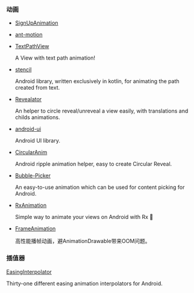 ### 动画
* [SignUpAnimation](https://github.com/qike2015/SignUpAnimation)
* [ant-motion](https://github.com/ant-design/ant-motion)
* [TextPathView](https://github.com/totond/TextPathView)

    A View with text path animation!
* [stencil](https://github.com/thoughtbot/stencil)

    Android library, written exclusively in kotlin, for animating the path created from text.
* [Revealator](https://github.com/Jaouan/Revealator)

    An helper to circle reveal/unreveal a view easily, with translations and childs animations.
* [android-ui](https://github.com/markushi/android-ui)

    Android UI library.
* [CircularAnim](https://github.com/XunMengWinter/CircularAnim)

    Android ripple animation helper, easy to create Circular Reveal.
* [Bubble-Picker](https://github.com/igalata/Bubble-Picker)

    An easy-to-use animation which can be used for content picking for Android.
* [RxAnimation](https://github.com/lopspower/RxAnimation)

    Simple way to animate your views on Android with Rx 🚀
* [FrameAnimation](https://github.com/yuyashuai/FrameAnimation)

    高性能播帧动画，避AnimationDrawable带来OOM问题。
### 插值器
[EasingInterpolator](https://github.com/MasayukiSuda/EasingInterpolator)

Thirty-one different easing animation interpolators for Android.